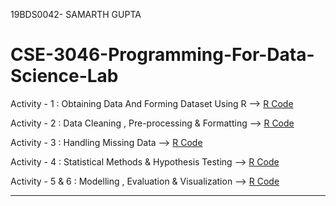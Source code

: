 19BDS0042- SAMARTH GUPTA

# CSE-3046-Programming-For-Data-Science-Lab


Activity - 1 : Obtaining Data And Forming Dataset Using R -->
[R Code](https://github.com/samarthgupta19/CSE-3046-Programming-For-Data-Science-Lab-Codes/tree/main/Activity-1)


Activity - 2 : Data Cleaning , Pre-processing & Formatting -->
[R Code](https://github.com/samarthgupta19/CSE-3046-Programming-For-Data-Science-Lab-Codes/tree/main/Activity-2)


Activity - 3 : Handling Missing Data -->
[R Code](https://github.com/samarthgupta19/CSE-3046-Programming-For-Data-Science-Lab-Codes/tree/main/Activity-3)

Activity - 4 : Statistical Methods & Hypothesis Testing -->
[R Code](https://github.com/samarthgupta19/CSE-3046-Programming-For-Data-Science-Lab-Codes/tree/main/Activity-4)


Activity - 5 & 6 : Modelling , Evaluation & Visualization -->
[R Code](https://github.com/samarthgupta19/CSE-3046-Programming-For-Data-Science-Lab-Codes/tree/main/Activity-5%20and%206)

---------------------------------------------------------------------------------------------------------------------------------------------------------------------------------
